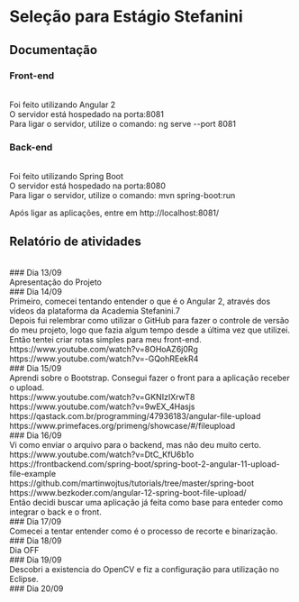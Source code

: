 # Seleção para Estágio Stefanini
## Documentação

### Front-end 
<br /> 
Foi feito utilizando Angular 2 <br /> 
O servidor está hospedado na porta:8081 <br /> 
Para ligar o servidor, utilize o comando: ng serve --port 8081 <br /> 

### Back-end
<br /> 
Foi feito utilizando Spring Boot <br /> 
O servidor está hospedado na porta:8080 <br /> 
Para ligar o servidor, utilize o comando: mvn spring-boot:run <br /> 

Após ligar as aplicações, entre em http://localhost:8081/ <br /> 

## Relatório de atividades
<br /> 
### Dia 13/09
<br /> 
Apresentação do Projeto
<br /> 
### Dia 14/09
<br /> 
Primeiro, comecei tentando entender o que é o Angular 2, através dos vídeos da plataforma da Academia Stefanini.7<br /> 
Depois fui relembrar como utilizar o GitHub para fazer o controle de versão do meu projeto, logo que fazia algum tempo desde a última vez que utilizei.<br /> 
Então tentei criar rotas simples para meu front-end. <br /> 
https://www.youtube.com/watch?v=8OHoAZ6j0Rg <br /> 
https://www.youtube.com/watch?v=-GQohREekR4 <br /> 
### Dia 15/09
<br /> 
Aprendi sobre o Bootstrap.
Consegui fazer o front para a aplicação receber o upload. <br /> 
https://www.youtube.com/watch?v=GKNIzIXrwT8 <br /> 
https://www.youtube.com/watch?v=9wEX_4Hasjs <br /> 
https://qastack.com.br/programming/47936183/angular-file-upload <br /> 
https://www.primefaces.org/primeng/showcase/#/fileupload <br /> 
### Dia 16/09
<br /> 
Vi como enviar o arquivo para o backend, mas não deu muito certo. <br /> 
https://www.youtube.com/watch?v=DtC_KfU6b1o <br /> 
https://frontbackend.com/spring-boot/spring-boot-2-angular-11-upload-file-example <br /> 
https://github.com/martinwojtus/tutorials/tree/master/spring-boot <br /> 
https://www.bezkoder.com/angular-12-spring-boot-file-upload/ <br /> 
Então decidi buscar uma aplicação já feita como base para enteder como integrar o back e o front. <br /> 
### Dia 17/09
<br /> 
Comecei a tentar entender como é o processo de recorte e binarização. <br /> 
### Dia 18/09
<br /> 
Dia OFF <br /> 
### Dia 19/09
<br /> 
Descobri a existencia do OpenCV e fiz a configuração para utilização no Eclipse. <br /> 
### Dia 20/09 
<br /> 
